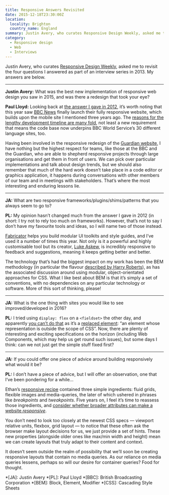```yaml
---
title: Responsive Answers Revisited
date: 2015-12-18T23:30:00Z
location:
  locality: Brighton
  country_name: England
summary: Justin Avery, who curates Responsive Design Weekly, asked me to revisit the four questions I answered as part of an interview series in 2013. Here are my answers.
category:
  - Responsive design
  - Web
  - Interviews
---
```

Justin Avery, who curates [Responsive Design Weekly][1], asked me to revisit the four questions I answered as part of an interview series in 2013. My answers are below.

***

**Justin Avery:** What was the best new implementation of responsive web design you saw in 2015, and was there a redesign that took your eye?

**Paul Lloyd:** Looking back at [the answer I gave in 2012][2], it’s worth noting that this year saw [BBC News][3] finally launch their fully responsive website, which builds upon the mobile site I mentioned three years ago. The [reasons for the lengthy development timeline are many fold][4], not least a new requirement that means the code base now underpins BBC World Service’s 30 different language sites, too.

Having been involved in the responsive redesign of the [Guardian website][5], I have nothing but the highest respect for teams, like those at the BBC and the Guardian, who are able to shepherd responsive projects through large organisations and get them in front of users. We can pick over particular implementations and talk about design trends, but we should also remember that much of the hard work doesn’t take place in a code editor or graphics application, it happens during conversations with other members of our team and in meetings with stakeholders. That’s where the most interesting and enduring lessons lie.

***

**JA:** What are two responsive frameworks/plugins/shims/patterns that you always seem to go to?

**PL:** My opinion hasn’t changed much from the answer I gave in 2012 (in short: I try not to rely too much on frameworks). However, that’s not to say I don’t have my favourite tools and ideas, so I will name two of those instead.

[Fabricator][6] helps you build modular UI toolkits and style guides, and I’ve used it a number of times this year. Not only is it a powerful and highly customisable tool but its creator, [Luke Askew][7], is incredibly responsive to feedback and suggestions, meaning it keeps getting better and better.

The technology that’s had the biggest impact on my work has been the BEM methodology (in particular the flavour [described by Harry Roberts][8]), as has the associated discussion around using modular, object-orientated approaches for CSS. What I like best about BEM is that it’s simply a set of conventions, with no dependencies on any particular technology or software. More of this sort of thinking, please!

***

**JA:** What is the one thing with sites you would like to see improved/developed in 2016?

**PL:** I tried using `display: flex` on a `<fieldset>` the other day, and apparently [you can’t do that][9] as it’s a [replaced element][10]: “an element whose representation is outside the scope of CSS”. Now, there are plenty of interesting and exciting specifications on the horizon (including Web Components, which may help us get round such issues), but some days I think: can we not just get the simple stuff fixed first?

***

**JA:** If you could offer one piece of advice around building responsively what would it be?

**PL:** I don’t have a piece of advice, but I will offer an observation, one that I’ve been pondering for a while…

Ethan’s [responsive recipe][11] contained three simple ingredients: fluid grids, flexible images and media-queries, the later of which ushered in phrases like *breakpoints* and *tweakpoints*. Five years on, I feel it’s time to reassess those ingredients, and [consider whether broader attributes can make a website *responsive*][12].

You don’t need to look too closely at the newest CSS specs — viewport relative units, flexbox, grid layout — to notice that these often ask the browser make layout decisions for us, we just provide a set of hints. These new properties (alongside older ones like max/min width and height) mean we can create layouts that truly adapt to their content and context.

It doesn’t seem outside the realm of possibility that we’ll soon be creating responsive layouts that contain no media queries. As our reliance on media queries lessens, perhaps so will our desire for container queries? Food for thought.

[1]: http://responsivedesignweekly.com/
[2]: http://responsivedesignweekly.com/interview/responsive-interview-with-laura-kalbag-paul-robert-lloyd/
[3]: https://www.bbc.co.uk/news
[4]: http://responsivenews.co.uk/post/114413142693/weve-made-it
[5]: https://www.theguardian.com/
[6]: http://fbrctr.github.io
[7]: https://twitter.com/LukeAskew/
[8]: https://csswizardry.com/2013/01/mindbemding-getting-your-head-round-bem-syntax/
[9]: http://stackoverflow.com/questions/28078681/why-cant-fieldset-be-flex-containers
[10]: https://developer.mozilla.org/en-US/docs/Web/CSS/Replaced_element
[11]: http://alistapart.com/article/responsive-web-design
[12]: http://alistapart.com/article/thinking-responsively-a-framework-for-future-learning

*[JA]: Justin Avery
*[PL]: Paul Lloyd
*[BBC]: British Broadcasting Corporation
*[BEM]: Block, Element, Modifier
*[CSS]: Cascading Style Sheets

